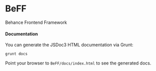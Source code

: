 BeFF
====

Behance Frontend Framework

#### Documentation

You can generate the JSDoc3 HTML documentation via Grunt:

`grunt docs`

Point your browser to `BeFF/docs/index.html` to see the generated docs.
